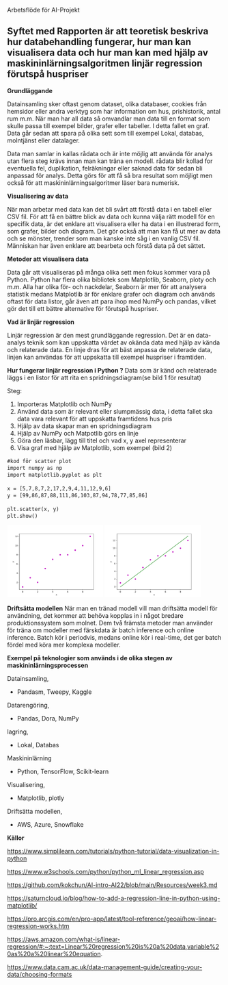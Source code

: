 Arbetsflöde för AI-Projekt

## Syftet med Rapporten är att teoretisk beskriva hur databehandling fungerar, hur man kan visualisera data och hur man kan med hjälp av maskininlärningsalgoritmen linjär regression förutspå huspriser

**Grundläggande**

Datainsamling sker oftast genom dataset, olika databaser, cookies från hemsidor eller andra verktyg som har information om hus, prishistorik, antal rum m.m. När man har all data så omvandlar man data till en format som skulle passa till exempel bilder, grafer eller tabeller. I detta fallet en graf. Data går sedan att spara på olika sett som till exempel Lokal, databas, molntjänst eller datalager.

Data man samlar in kallas rådata och är inte möjlig att använda för analys utan flera steg krävs innan man kan träna en modell.
rådata blir kollad for eventuella fel, duplikation, felräkningar eller saknad data för sedan bli anpassad för analys.
Detta görs för att få så bra resultat som möjligt men också för att maskininlärningsalgoritmer läser bara numerisk.

**Visualisering av data**

När man arbetar med data kan det bli svårt att förstå data i en tabell eller CSV fil. För att få en bättre blick av data och kunna välja rätt modell för en specifik data, är det enklare att visualisera eller ha data i en illustrerad form, som grafer, bilder och diagram. Det gör också att man kan få ut mer av data och se mönster, trender som man kanske inte såg i en vanlig CSV fil. Människan har även enklare att bearbeta och förstå data på det sättet.

**Metoder att visualisera data**

Data går att visualiseras på många olika sett men fokus kommer vara på Python. Python har flera olika bibliotek som Matplotlib, Seaborn, ploty och m.m. Alla har olika för- och nackdelar, Seaborn är mer för att analysera statistik medans Matplotlib är för enklare grafer och diagram och används oftast för data listor, går även att para ihop med NumPy och pandas, vilket gör det till ett bättre alternative för förutspå huspriser.

**Vad är linjär regression**

Linjär regression är den mest grundläggande regression. Det är en data-analys teknik som kan uppskatta värdet av okända data med hjälp av kända och relaterade data. En linje dras för att bäst anpassa de relaterade data, linjen kan användas för att uppskatta till exempel huspriser i framtiden.

**Hur fungerar linjär regression i Python ?**
Data som är känd och relaterade läggs i en listor för att rita en spridningsdiagram(se bild 1 för resultat)

Steg:

1. Importeras Matplotlib och NumPy
2. Använd data som är relevant eller slumpmässig data, i detta fallet ska data vara relevant för att uppskatta framtidens hus pris
3. Hjälp av data skapar man en spridningsdiagram
4. Hjälp av NumPy och Matpotlib görs en linje
5. Göra den läsbar, lägg till titel och vad x, y axel representerar
6. Visa graf med hjälp av Matplotlib, som exempel (bild 2)


```
#kod för scatter plot
import numpy as np
import matplotlib.pyplot as plt

x = [5,7,8,7,2,17,2,9,4,11,12,9,6]
y = [99,86,87,88,111,86,103,87,94,78,77,85,86] 

plt.scatter(x, y)
plt.show()
```
<p float="left">
  <img src="linear1.png" width="225" />
  <img src="python-linear-regression-2.png" width="225" /> 
</p>


**Driftsätta modellen**
När man en tränad modell vill man driftsätta modell för användning, det kommer att behöva kopplas in i något bredare produktionssystem som molnet.
Dem två främsta metoder man använder för träna om modeller med färskdata är batch inference och online inference. Batch kör i periodvis, medans online kör i real-time, det ger batch fördel med köra mer komplexa modeller.

**Exempel på teknologier som används i de olika stegen av maskininlärningsprocessen**

Datainsamling,
- Pandasm, Tweepy, Kaggle

Datarengöring,
- Pandas, Dora, NumPy

lagring,
- Lokal, Databas

Maskininlärning
- Python, TensorFlow, Scikit-learn

Visualisering,
- Matplotlib, plotly

Driftsätta modellen,
- AWS, Azure, Snowflake

**Källor**

https://www.simplilearn.com/tutorials/python-tutorial/data-visualization-in-python

https://www.w3schools.com/python/python_ml_linear_regression.asp

https://github.com/kokchun/AI-intro-AI22/blob/main/Resources/week3.md

https://saturncloud.io/blog/how-to-add-a-regression-line-in-python-using-matplotlib/

https://pro.arcgis.com/en/pro-app/latest/tool-reference/geoai/how-linear-regression-works.htm

https://aws.amazon.com/what-is/linear-regression/#:~:text=Linear%20regression%20is%20a%20data,variable%20as%20a%20linear%20equation.
 
https://www.data.cam.ac.uk/data-management-guide/creating-your-data/choosing-formats
